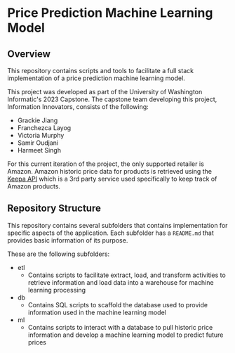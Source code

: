 # Price Prediction Machine Learning Model
## Overview
This repository contains scripts and tools to facilitate a full stack implementation of a price prediction machine learning model.

This project was developed as part of the University of Washington Informatic's
2023 Capstone. The capstone team developing this project, Information 
Innovators, consists of the following:
- Grackie Jiang
- Franchezca Layog
- Victoria Murphy
- Samir Oudjani
- Harmeet Singh

For this current iteration of the project, the only supported retailer is
Amazon. Amazon historic price data for products is retrieved using the
[Keepa API](https://keepa.com/?#!api) which is a 3rd party service used
specifically to keep track of Amazon products.

## Repository Structure
This repository contains several subfolders that contains implementation for
specific aspects of the application. Each subfolder has a `README.md` that
provides basic information of its purpose.

These are the following subfolders:
- etl
    - Contains scripts to facilitate extract, load, and transform activities
    to retrieve information and load data into a warehouse for machine learning
    processing
- db
    - Contains SQL scripts to scaffold the database used to provide information
    used in the machine learning model
- ml
    - Contains scripts to interact with a database to pull historic price
    information and develop a machine learning model to predict future prices
